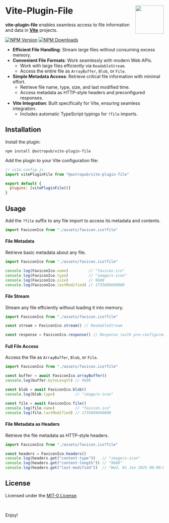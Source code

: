 # Vite-Plugin-File <img src="https://jonneal.dev/vite-logo.svg" alt="" width="90" height="90" align="right">

**vite-plugin-file** enables seamless access to file information and data in **[Vite](https://vite.dev)** projects.

[![NPM Version][npm-img]][npm-url]
[![NPM Downloads][dl-img]][dl-url]

- **Efficient File Handling**: Stream large files without consuming excess memory.
- **Convenient File Formats**: Work seamlessly with modern Web APIs.
  - Work with large files efficiently via `ReadableStream`.
  - Access the entire file as `ArrayBuffer`, `Blob`, or `File`.
- **Simple Metadata Access**: Retrieve critical file information with minimal effort.
  - Retrieve file name, type, size, and last modified time.
  - Access metadata as HTTP-style headers and preconfigured responses.
- **Vite Integration**: Built specifically for Vite, ensuring seamless integration.
  - Includes automatic TypeScript typings for `?file` imports.

## Installation

Install the plugin:

```shell
npm install @astropub/vite-plugin-file
```

Add the plugin to your Vite configuration file:

```js
// vite.config.js
import vitePluginFile from "@astropub/vite-plugin-file"

export default {
  plugins: [vitePluginFile()]
}
```

## Usage

Add the `?file` suffix to any file import to access its metadata and contents.

```js
import FaviconIco from "./assets/favicon.ico?file"
```

#### File Metadata

Retrieve basic metadata about any file.

```js
import FaviconIco from "./assets/favicon.ico?file"

console.log(FaviconIco.name)         // "favicon.ico"
console.log(FaviconIco.type)         // "image/x-icon"
console.log(FaviconIco.size)         // 9608
console.log(FaviconIco.lastModified) // 1735689600000
```

#### File Stream

Stream any file efficiently without loading it into memory.

```js
import FaviconIco from "./assets/favicon.ico?file"

const stream = FaviconIco.stream() // ReadableStream

const response = FaviconIco.response() // Response (with pre-configured headers)
```

#### Full File Access

Access the file as `ArrayBuffer`, `Blob`, or `File`.

```js
import FaviconIco from "./assets/favicon.ico?file"

const buffer = await FaviconIco.arrayBuffer()
console.log(buffer.byteLength) // 9608

const blob = await FaviconIco.blob()
console.log(blob.type)         // "image/x-icon"

const file = await FaviconIco.file()
console.log(file.name)         // "favicon.ico"
console.log(file.lastModified) // 1735689600000
```

#### File Metadata as Headers

Retrieve the file metadata as HTTP-style headers.

```js
import FaviconIco from "./assets/favicon.ico?file"

const headers = FaviconIco.headers()
console.log(headers.get("content-type"))   // "image/x-icon"
console.log(headers.get("content-length")) // "9608"
console.log(headers.get("last-modified"))  // "Wed, 01 Jan 2025 00:00:00 GMT"
```

## License

Licensed under the [MIT-0 License](https://opensource.org/license/mit-0).

<br />

Enjoy!

[npm-img]: https://img.shields.io/npm/v/@astropub/vite-plugin-file?color=%23444&label=&labelColor=%23CB0000&logo=data:image/svg+xml;base64,PHN2ZyB4bWxucz0iaHR0cDovL3d3dy53My5vcmcvMjAwMC9zdmciIHZpZXdCb3g9IjE1MCAxNTAgNDAwIDQwMCIgZmlsbD0iI0ZGRiI+PHBhdGggZD0iTTE1MCA1NTBoMjAwVjI1MGgxMDB2MzAwaDEwMFYxNTBIMTUweiIvPjwvc3ZnPg==&style=for-the-badge
[npm-url]: https://www.npmjs.com/package/@astropub/vite-plugin-file
[dl-url]: https://www.npmjs.com/package/@astropub/vite-plugin-file
[dl-img]: https://img.shields.io/badge/dynamic/json?url=https://api.npmjs.org/downloads/point/last-week/@astropub/vite-plugin-file&query=downloads&label=⇓+week&color=%23444&labelColor=%23EEd100&style=for-the-badge
